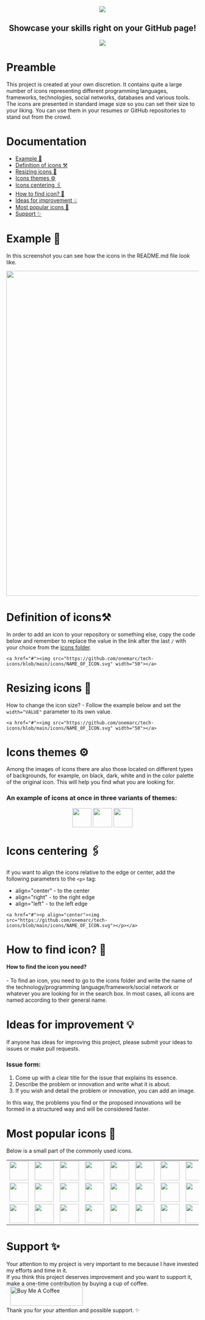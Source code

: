 <a href="#">
  <p align="center">
    <img src="https://github.com/onemarc/tech-icons/blob/main/tech-icons_banner.png">
  </p>
</a>
<h2 align="center">Showcase your skills right on your GitHub page!</h2>

<p align="center">
  <a href="#">
    <img src="https://api.visitorbadge.io/api/visitors?path=https%3A%2F%2Fgithub.com%2Fonemarc%2Ftech-icons&label=VISITORS&countColor=%23bababa" />
  </a>
</p>

# Preamble

This project is created at your own discretion. It contains quite a large number of icons representing different programming languages, frameworks, technologies, social networks, databases and various tools. The icons are presented in standard image size so you can set their size to your liking. You can use them in your resumes or GitHub repositories to stand out from the crowd.

# Documentation

<ul>
  <li><a href="https://github.com/onemarc/tech-icons?tab=readme-ov-file#example-">Example 📄</a></li>
  <li><a href="https://github.com/onemarc/tech-icons?tab=readme-ov-file#definition-of-icons%EF%B8%8F">Definition of icons ⚒️</a></li>
  <li><a href="https://github.com/onemarc/tech-icons?tab=readme-ov-file#resizing-icons-">Resizing icons 📐</a></li>
  <li><a href="https://github.com/onemarc/tech-icons?tab=readme-ov-file#icons-themes-%EF%B8%8F">Icons themes ⚙️</a></li>
  <li><a href="https://github.com/onemarc/tech-icons?tab=readme-ov-file#icons-centering-%EF%B8%8F">Icons centering 🖇️</a></li>
  <li><a href="https://github.com/onemarc/tech-icons?tab=readme-ov-file#how-to-find-icon?-">How to find icon? 🔎</a></li>
  <li><a href="https://github.com/onemarc/tech-icons?tab=readme-ov-file#ideas-for-improvement-">Ideas for improvement 💡</a></li>
  <li><a href="https://github.com/onemarc/tech-icons?tab=readme-ov-file#most-popular-icons-">Most popular icons 📂</a></li>
  <li><a href="https://github.com/onemarc/tech-icons?tab=readme-ov-file#support-">Support ✨</a></li>
</ul>

# Example 📄

In this screenshot you can see how the icons in the README.md file look like.

<a href="#">
  <p align="center">
    <img src="https://github.com/onemarc/tech-icons/blob/main/.github/working%20materials/example.png" width=850>
  </p>
</a>

# Definition of icons⚒️

In order to add an icon to your repository or something else, copy the code below and remember to replace the value in the link after the last `/` with your choice from the <a href="https://github.com/onemarc/tech-icons/tree/main/icons">icons folder</a>.

```
<a href="#"><img src="https://github.com/onemarc/tech-icons/blob/main/icons/NAME_OF_ICON.svg" width="50"></a>
```

# Resizing icons 📐

How to change the icon size? - Follow the example below and set the `width="VALUE"` parameter to its own value.

```
<a href="#"><img src="https://github.com/onemarc/tech-icons/blob/main/icons/NAME_OF_ICON.svg" width="50"></a>
```

# Icons themes ⚙️

Among the images of icons there are also those located on different types of backgrounds, for example, on black, dark, white and in the color palette of the original icon. This will help you find what you are looking for.<br>
<h3>An example of icons at once in three variants of themes:</h3>
<div align="center">
  <a href="#"><img src="https://github.com/onemarc/tech-icons/blob/main/icons/superbase.svg" width="50"></a>
  <a href="#"><img src="https://github.com/onemarc/tech-icons/blob/main/icons/superbase-dark.svg" width="50"></a>
  <a href="#"><img src="https://github.com/onemarc/tech-icons/blob/main/icons/superbase-light.svg" width="50"></a>
</div>

# Icons centering 🖇️

If you want to align the icons relative to the edge or center, add the following parameters to the `<p>` tag:
<ul>
  <li>align="center" - to the center</li>
  <li>align="right" - to the right edge</li>
  <li>align="left" - to the left edge</li>
</ul>

```
<a href="#"><p align="center"><img src="https://github.com/onemarc/tech-icons/blob/main/icons/NAME_OF_ICON.svg"></p></a>
```

# How to find icon? 🔎

<h4>How to find the icon you need?</h4>
- To find an icon, you need to go to the icons folder and write the name of the technology/programming language/framework/social network or whatever you are looking for in the search box. In most cases, all icons are named according to their general name.

# Ideas for improvement 💡

If anyone has ideas for improving this project, please submit your ideas to issues or make pull requests.<br>
<h3>Issue form:</h3>
<ol>
  <li>Come up with a clear title for the issue that explains its essence.</li>
  <li>Describe the problem or innovation and write what it is about.</li>
  <li>If you wish and detail the problem or innovation, you can add an image.</li>
</ol>

In this way, the problems you find or the proposed innovations will be formed in a structured way and will be considered faster.

# Most popular icons 📂

Below is a small part of the commonly used icons.

<div align="center">
  <table>
    <tr>
      <td><img src="https://github.com/onemarc/tech-icons/blob/main/icons/python-dark.svg" width="50"></td>
      <td><img src="https://github.com/onemarc/tech-icons/blob/main/icons/fastapi.svg" width="50"></td>
      <td><img src="https://github.com/onemarc/tech-icons/blob/main/icons/django.svg" width="50"></td>
      <td><img src="https://github.com/onemarc/tech-icons/blob/main/icons/qt-dark.svg" width="50"></td>
      <td><img src="https://github.com/onemarc/tech-icons/blob/main/icons/xcode-dark.svg" width="50"></td>
      <td><img src="https://github.com/onemarc/tech-icons/blob/main/icons/vscode-dark.svg" width="50"></td>
      <td><img src="https://github.com/onemarc/tech-icons/blob/main/icons/vscodium.svg" width="50"></td>
      <td><img src="https://github.com/onemarc/tech-icons/blob/main/icons/php.svg" width="50"></td>
    </tr>
    <tr>
      <td><img src="https://github.com/onemarc/tech-icons/blob/main/icons/github-dark.svg" width="50"></td>
      <td><img src="https://github.com/onemarc/tech-icons/blob/main/icons/html.svg" width="50"></td>
      <td><img src="https://github.com/onemarc/tech-icons/blob/main/icons/css.svg" width="50"></td>
      <td><img src="https://github.com/onemarc/tech-icons/blob/main/icons/javascript.svg" width="50"></td>
      <td><img src="https://github.com/onemarc/tech-icons/blob/main/icons/typescript.svg" width="50"></td>
      <td><img src="https://github.com/onemarc/tech-icons/blob/main/icons/react-dark.svg" width="50"></td>
      <td><img src="https://github.com/onemarc/tech-icons/blob/main/icons/tailwindcss-dark.svg" width="50"></td>
      <td><img src="https://github.com/onemarc/tech-icons/blob/main/icons/go-dark.svg" width="50"></td>
    </tr>
    <tr>
      <td><img src="https://github.com/onemarc/tech-icons/blob/main/icons/wordpress.svg" width="50"></td>
      <td><img src="https://github.com/onemarc/tech-icons/blob/main/icons/flutter-dark.svg" width="50"></td>
      <td><img src="https://github.com/onemarc/tech-icons/blob/main/icons/kotlin-dark.svg" width="50"></td>
      <td><img src="https://github.com/onemarc/tech-icons/blob/main/icons/kubernetes-dark.svg" width="50"></td>
      <td><img src="https://github.com/onemarc/tech-icons/blob/main/icons/docker.svg" width="50"></td>
      <td><img src="https://github.com/onemarc/tech-icons/blob/main/icons/perl.svg" width="50"></td>
      <td><img src="https://github.com/onemarc/tech-icons/blob/main/icons/reactivex.svg" width="50"></td>
      <td><img src="https://github.com/onemarc/tech-icons/blob/main/icons/swift.svg" width="50"></td>
    </tr>
  </table>
</div>

# Support ✨

<div>
  <p>
    Your attention to my project is very important to me because I have invested my efforts and time in it. <br>
    If you think this project deserves improvement and you want to support it, make a one-time contribution by buying a cup of coffee.<br>
    <a style="padding: 10px;" href="https://www.buymeacoffee.com/onedev" target="_blank"><img src="https://cdn.buymeacoffee.com/buttons/v2/default-yellow.png" alt="Buy Me A Coffee" style="height: 50px !important;width: 190px !important;" ></a><br>
    Thank you for your attention and possible support. ✨
  </p>
</div>
